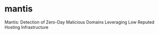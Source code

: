 # mantis
Mantis: Detection of Zero-Day Malicious Domains Leveraging Low Reputed Hosting Infrastructure
